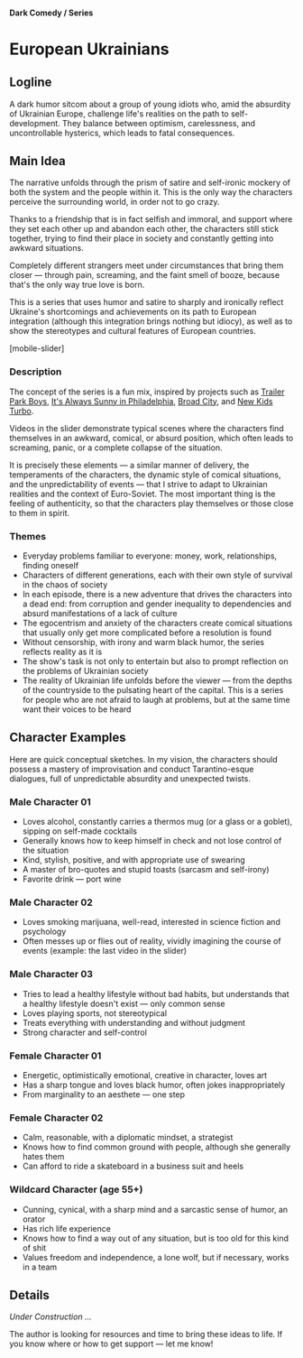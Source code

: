 #### Dark Comedy / Series

# European Ukrainians

## Logline

A dark humor sitcom about a group of young idiots who, amid the absurdity of Ukrainian Europe, challenge life's realities on the path to self-development. They balance between optimism, carelessness, and uncontrollable hysterics, which leads to fatal consequences.

## Main Idea

The narrative unfolds through the prism of satire and self-ironic mockery of both the system and the people within it. This is the only way the characters perceive the surrounding world, in order not to go crazy.

Thanks to a friendship that is in fact selfish and immoral, and support where they set each other up and abandon each other, the characters still stick together, trying to find their place in society and constantly getting into awkward situations.

Completely different strangers meet under circumstances that bring them closer — through pain, screaming, and the faint smell of booze, because that's the only way true love is born.

This is a series that uses humor and satire to sharply and ironically reflect Ukraine's shortcomings and achievements on its path to European integration (although this integration brings nothing but idiocy), as well as to show the stereotypes and cultural features of European countries.

[mobile-slider]

### Description

The concept of the series is a fun mix, inspired by projects such as [Trailer Park Boys](https://www.imdb.com/title/tt0290988/), [It's Always Sunny in Philadelphia](https://www.imdb.com/title/tt0472954/), [Broad City](https://www.imdb.com/title/tt2578560/), and [New Kids Turbo](https://www.imdb.com/title/tt1648112/).

Videos in the slider demonstrate typical scenes where the characters find themselves in an awkward, comical, or absurd position, which often leads to screaming, panic, or a complete collapse of the situation.

It is precisely these elements — a similar manner of delivery, the temperaments of the characters, the dynamic style of comical situations, and the unpredictability of events — that I strive to adapt to Ukrainian realities and the context of Euro-Soviet. The most important thing is the feeling of authenticity, so that the characters play themselves or those close to them in spirit.

### Themes

- Everyday problems familiar to everyone: money, work, relationships, finding oneself
- Characters of different generations, each with their own style of survival in the chaos of society
- In each episode, there is a new adventure that drives the characters into a dead end: from corruption and gender inequality to dependencies and absurd manifestations of a lack of culture
- The egocentrism and anxiety of the characters create comical situations that usually only get more complicated before a resolution is found
- Without censorship, with irony and warm black humor, the series reflects reality as it is
- The show's task is not only to entertain but also to prompt reflection on the problems of Ukrainian society
- The reality of Ukrainian life unfolds before the viewer — from the depths of the countryside to the pulsating heart of the capital. This is a series for people who are not afraid to laugh at problems, but at the same time want their voices to be heard

## Character Examples

Here are quick conceptual sketches. In my vision, the characters should possess a mastery of improvisation and conduct Tarantino-esque dialogues, full of unpredictable absurdity and unexpected twists.

### Male Character 01

- Loves alcohol, constantly carries a thermos mug (or a glass or a goblet), sipping on self-made cocktails
- Generally knows how to keep himself in check and not lose control of the situation
- Kind, stylish, positive, and with appropriate use of swearing
- A master of bro-quotes and stupid toasts (sarcasm and self-irony)
- Favorite drink — port wine

### Male Character 02

- Loves smoking marijuana, well-read, interested in science fiction and psychology
- Often messes up or flies out of reality, vividly imagining the course of events (example: the last video in the slider)

### Male Character 03

- Tries to lead a healthy lifestyle without bad habits, but understands that a healthy lifestyle doesn't exist — only common sense
- Loves playing sports, not stereotypical
- Treats everything with understanding and without judgment
- Strong character and self-control

### Female Character 01

- Energetic, optimistically emotional, creative in character, loves art
- Has a sharp tongue and loves black humor, often jokes inappropriately
- From marginality to an aesthete — one step

### Female Character 02

- Calm, reasonable, with a diplomatic mindset, a strategist
- Knows how to find common ground with people, although she generally hates them
- Can afford to ride a skateboard in a business suit and heels

### Wildcard Character (age 55+)

- Cunning, cynical, with a sharp mind and a sarcastic sense of humor, an orator
- Has rich life experience
- Knows how to find a way out of any situation, but is too old for this kind of shit
- Values freedom and independence, a lone wolf, but if necessary, works in a team

## Details

*Under Construction …*

The author is looking for resources and time to bring these ideas to life. If you know where or how to get support — let me know!